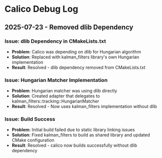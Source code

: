 # Calico Debug Log

## 2025-07-23 - Removed dlib Dependency

### Issue: dlib Dependency in CMakeLists.txt
- **Problem**: Calico was depending on dlib for Hungarian algorithm
- **Solution**: Replaced with kalman_filters library's own Hungarian implementation
- **Result**: Resolved - dlib dependency removed from CMakeLists.txt

### Issue: Hungarian Matcher Implementation
- **Problem**: Hungarian matcher was using dlib directly
- **Solution**: Created adapter that delegates to kalman_filters::tracking::HungarianMatcher
- **Result**: Resolved - Now uses kalman_filters implementation without dlib

### Issue: Build Success
- **Problem**: Initial build failed due to static library linking issues
- **Solution**: Fixed kalman_filters to build as shared library and updated CMake configuration
- **Result**: Resolved - calico now builds successfully without dlib dependency
